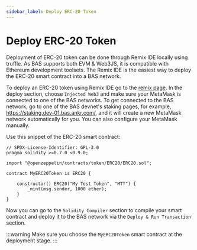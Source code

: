 ```yaml
---
sidebar_label: Deploy ERC-20 Token
---
```


# Deploy ERC-20 Token

Deployment of ERC-20 token can be done through Remix IDE locally using truffle. As BAS supports both EVM & Web3JS, it is compatible with Ethereum development toolsets. The Remix IDE is the easiest way to deploy the ERC-20 smart contract into a BAS network.

To deploy an ERC-20 token using Remix IDE go to the [remix page](https://remix.ethereum.org/). 
In the deploy section, choose `Injected Web3` and make sure your MetaMask is connected to one of the BAS networks. 
To get connected to the BAS network, go to one of the BAS devnet's staking pages, for example, https://staking.dev-01.bas.ankr.com/, and it will create a new MetaMask network automatically for you. 
You can also configure your MetaMask manually.

Use this snippet of the ERC-20 smart contract:
```
// SPDX-License-Identifier: GPL-3.0
pragma solidity >=0.7.0 <0.9.0;

import "@openzeppelin/contracts/token/ERC20/ERC20.sol";

contract MyERC20Token is ERC20 {

    constructor() ERC20("My Test Token", "MTT") {
        _mint(msg.sender, 1000 ether);
    }
}
```

Now you can go to the `Solidity Compiler` section to compile your smart contract and deploy it to the BAS network via the `Deploy & Run Transaction` section.

:::warning
Make sure you choose the `MyERC20Token` smart contract at the deployment stage.
:::